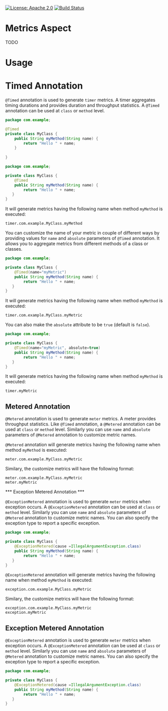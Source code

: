 [![License: Apache 2.0](https://img.shields.io/badge/License-Apache%202.0-blue.svg)](https://opensource.org/licenses/Apache-2.0) [![Build Status][travis-badge]][travis-badge-url]

Metrics Aspect
==========================
TODO

# Usage 

# Timed Annotation

`@Timed` annotation is used to generate `timer` metrics. A timer aggregates timing durations and provides duration
and throughput statistics. A `@Timed` annotation can be used at `class` or `method` level.
```java
package com.example;

@Timed
private class MyClass {
    public String myMethod(String name) {
        return "Hello " + name;
    }
    
}
```  

```java
package com.example;

private class MyClass {
    @Timed
    public String myMethod(String name) {
        return "Hello " + name;
   }
}
``` 
It will generate metrics having the following name when method `myMethod` is executed:
```
timer.com.example.MyClass.myMethod
```

You can customize the name of your metric in couple of different ways by providing values for `name` and `absolute`
parameters of `@Timed` annotation. It allows you to aggregate metrics from different methods of a class or classes.

```java
package com.example;

private class MyClass {
    @Timed(name="myMetric")
    public String myMethod(String name) {
        return "Hello " + name;
   }
}
``` 
It will generate metrics having the following name when method `myMethod` is executed:
```
timer.com.example.MyClass.myMetric
```
You can also make the `absolute` attribute to be `true` (default is `false`).
```java
package com.example;

private class MyClass {
    @Timed(name="myMetric", absolute=true)
    public String myMethod(String name) {
        return "Hello " + name;
   }
}
``` 
It will generate metrics having the following name when method `myMethod` is executed:
```
timer.myMetric
```

## Metered Annotation

`@Metered` annotation is used to generate `meter` metrics. A meter provides throughput statistics. Like `@Timed`
annotation, a `@Metered` annotation can be used at `class` or `method` level. Similarly you can use `name` and `absolute`
parameters of `@Metered` annotation to customize metric names. 

`@Metered` annotation will generate metrics having the following name when method `myMethod` is executed:
```
meter.com.example.MyClass.myMetric
```
Similary, the customize metrics will have the following format:
```
meter.com.example.MyClass.myMetric
meter.myMetric
```

*** Exception Metered Annotation ***

`@ExceptionMetered` annotation is used to generate `meter` metrics when exception occurs. A `@ExceptionMetered` 
annotation can be used at `class` or `method` level. Similarly you can use `name` and `absolute`
parameters of `@Metered` annotation to customize metric names. You can also specify the exception type to report a 
specific exception.

```java
package com.example;

private class MyClass {
    @ExceptionMetered(cause =IllegalArgumentException.class)
    public String myMethod(String name) {
        return "Hello " + name;
   }
}
``` 

`@ExceptionMetered` annotation will generate metrics having the following name when method `myMethod` is executed:
```
exception.com.example.MyClass.myMetric
```
Similary, the customize metrics will have the following format:
```
exception.com.example.MyClass.myMetric
exception.myMetric
```

## Exception Metered Annotation

`@ExceptionMetered` annotation is used to generate `meter` metrics when exception occurs. A `@ExceptionMetered` 
annotation can be used at `class` or `method` level. Similarly you can use `name` and `absolute`
parameters of `@Metered` annotation to customize metric names. You can also specify the exception type to report a 
specific exception.

```java
package com.example;

private class MyClass {
    @ExceptionMetered(cause =IllegalArgumentException.class)
    public String myMethod(String name) {
        return "Hello " + name;
   }
}
``` 

[travis-badge]: https://travis-ci.org/indrabasak/metrics-aspect-parent.svg?branch=master
[travis-badge-url]: https://travis-ci.org/indrabasak/metrics-aspect-parent